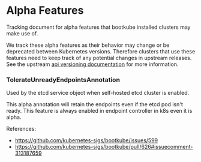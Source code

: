 # Alpha Features

Tracking document for alpha features that bootkube installed clusters may make use of.

We track these alpha features as their behavior may change or be deprecated between Kubernetes versions.
Therefore clusters that use these features need to keep track of any potential changes in upstream releases.
See the upstream [api versioning documentation](https://github.com/kubernetes/community/blob/master/contributors/devel/api_changes.md#alpha-beta-and-stable-versions) for more information.


### TolerateUnreadyEndpointsAnnotation

Used by the etcd service object when self-hosted etcd cluster is enabled.

This alpha annotation will retain the endpoints even if the etcd pod isn't ready.
This feature is always enabled in endpoint controller in k8s even it is alpha.

References:
- https://github.com/kubernetes-sigs/bootkube/issues/599
- https://github.com/kubernetes-sigs/bootkube/pull/626#issuecomment-313187659
